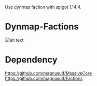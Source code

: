 Use dynmap faction with spigot 1.14.4.

# Dynmap-Factions
![alt text](https://i.imgur.com/1R5fDsf.png)

# Dependency
https://github.com/magnusulf/MassiveCore<br>
https://github.com/magnusulf/Factions
